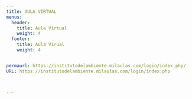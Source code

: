 ```yaml
---
title: AULA VIRTUAL
menus:
  header:
    title: Aula Virtual
    weight: 4
  footer:
    title: Aula Virual
    weight: 4


permaurl: https://institutodelambiente.milaulas.com/login/index.php/
URL: https://institutodelambiente.milaulas.com/login/index.php



---
```

